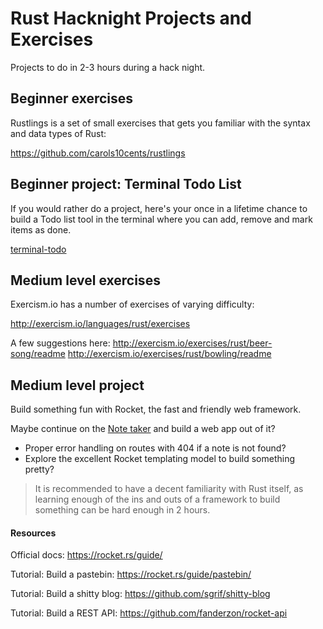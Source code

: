 # Rust Hacknight Projects and Exercises
Projects to do in 2-3 hours during a hack night.

## Beginner exercises
Rustlings is a set of small exercises that gets you familiar with the syntax and data types of Rust:

https://github.com/carols10cents/rustlings

## Beginner project: Terminal Todo List
If you would rather do a project, here's your once in a lifetime chance to build a Todo list tool in the terminal where you can add, remove and mark items as done.

[terminal-todo](terminal-todo/)

## Medium level exercises
Exercism.io has a number of exercises of varying difficulty:

http://exercism.io/languages/rust/exercises

A few suggestions here:
http://exercism.io/exercises/rust/beer-song/readme
http://exercism.io/exercises/rust/bowling/readme

## Medium level project
Build something fun with Rocket, the fast and friendly web framework.

Maybe continue on the [Note taker](https://github.com/fanderzon/rocket-api) and build a web app out of it?
* Proper error handling on routes with 404 if a note is not found?
* Explore the excellent Rocket templating model to build something pretty?

> It is recommended to have a decent familiarity with Rust itself, as learning enough of the ins and outs of a framework to build something can be hard enough in 2 hours.

#### Resources
Official docs: https://rocket.rs/guide/

Tutorial: Build a pastebin: https://rocket.rs/guide/pastebin/

Tutorial: Build a shitty blog: https://github.com/sgrif/shitty-blog

Tutorial: Build a REST API: https://github.com/fanderzon/rocket-api
